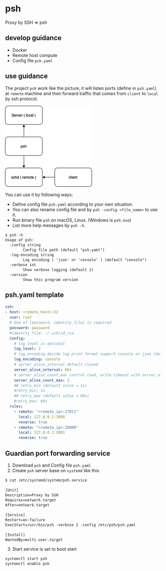 # psh

Proxy by SSH => psh

## develop guidance

- Docker
- Remote host compute
- Config file `psh.yaml`

## use guidance

  The project `psh` work like the picture, it will listen ports (define in `psh.yaml`) at `remote`
  machine and then forward traffic that comes from `client` to `local` by ssh protocol.

  ![alt struct](docs/assets/struct.png)

  You can use it by following ways:

- Define config file `psh.yaml` according to your own situation.
- You can also rename config file and by `psh -config <file_name>` to use it.
- Run binary file `psh` on macOS, Linux. (Windows is `psh.exe`)
- List more help messages by `psh -h`.
```shell
$ psh -h
Usage of psh:
  -config string
        Config file path (default "psh.yaml")
  -log-encoding string
        Log encoding ( 'json' or 'console' ) (default "console")
  -verbose int
        Show verbose logging (default 1)
  -version
        Show this program version

```

## psh.yaml template

```yaml
ssh:
- host: <remote_host>:22
  user: root
  # One of [password, identity_file] is required
  password: password
  #identity_file: ~/.ssh/id_rsa
  Config:
    # log_level is optional
    log_level: 2
    # log_encoding decide log print format support console or json (default value is console)
    log_encoding: console
    # server_alive_interval default closed
    server_alive_interval: 60s
    # server_alive_count_max control read, write timeout with server_alive_interval
    server_alive_count_max: 3
    ## retry_min (default value = 1s)
    #retry_min: 1s
    ## retry_max (default value = 60s)
    #retry_max: 60s
  rules:
    - remote: "<remote_ip>:27011"
      local: 127.0.0.1:3000
      reverse: true
    - remote: "<remote_ip>:28000"
      local: 127.0.0.1:3001
      reverse: true
```

## Guardian port forwarding service

1. Download `psh` and Config file `psh.yaml`
2. Create `psh` server base on `systemd` like this
```shell
$ cat /etc/systemd/system/psh.service

[Unit]
Description=Proxy by SSH
Requires=network.target
After=network.target

[Service]
Restart=on-failure
ExecStart=/usr/bin/psh -verbose 2 -config /etc/psh/psh.yaml

[Install]
WantedBy=multi-user.target
```
3. Start service is set to boot start

```shell
systemctl start psh
systemctl enable psh
```
